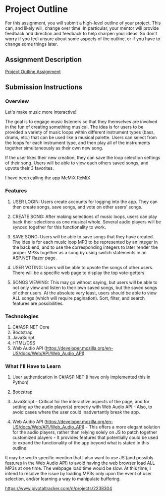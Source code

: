 # Project Outline
For this assignment, you will submit a high-level outline of your project. This can, and likely will, change over time. In particular, your mentor will provide feedback and direction and feedback to help sharpen your ideas. So don't worry if you feel unsure about some aspects of the outline, or if you have to change some things later.

## Assignment Description
[Project Outline Assignment](https://education.launchcode.org/liftoff/assignments/project-outline/)

## Submission Instructions

### Overview

Let's make music more interactive!

The goal is to engage music listeners so that they themselves are involved in the fun of creating something musical.
The idea is for users to be provided a variety of music loops within different instrument types (bass, drums, etc.) that
can be used like a musical palette. Users can select from the loops for each instrument type, 
and then play all of the instruments together simultaneously as their own new song.

If the user likes their new creation, they can save the loop selection settings of their song. Users will be able to view
each others saved songs, and upvote their 3 favorites.

I have been calling the app MeMiX ReMiX.



### Features

1) USER LOGIN: Users create accounts for logging into the app. They can then create songs, save songs, and vote on other users' songs.

2) CREATE SONG: After making selections of music loops, users can play back their selections as one musical whole. 
			Several audio players will be synced together for this functionality to work.

3) SAVE SONG: Users will be able to save songs that they have created. 
			The idea is for each music loop MP3 to be represented by an integer in the back end, and to use the corresponding integers to 
			later render the proper MP3s together as a song by using switch statements in an ASP.NET Razor page.

4) USER VOTING: Users will be able to upvote the songs of other users. There will be a specific web page to display the top vote-getters.

5) SONGS VIEWING: This may go without saying, but users will be able to not only view and listen to their own saved songs, but the saved songs of other users.
			At the absolute very least, users should be able to view ALL songs (which will require pagination). Sort, filter, and search features are possibilities.



### Technologies

1) C#/ASP.NET Core
2) Bootstrap
3) JavaScript
4) HTML/CSS
5) Web Audio API (https://developer.mozilla.org/en-US/docs/Web/API/Web_Audio_API)



### What I'll Have to Learn

1) User authentication in C#/ASP.NET (I have only implemented this in Python)

2) Bootstrap

3) JavaScript - Critical for the interactive aspects of the page, and for setting up the audio player(s) properly with Web Audio API
			  - Also, to avoid cases where the user could inadvertantly break the app.

4) Web Audio API (https://developer.mozilla.org/en-US/docs/Web/API/Web_Audio_API)
			  - This offers a more elegant solution for the audio players, rather than relying solely on JS to patch together customized players
			  - It provides features that potentially could be used to expand the functionality of the app beyond what is stated in this outline			  

 It may be worth specific mention that I also want to use JS (and possibly features in the Web Audio API) to avoid having
 the web browser load ALL MP3s at one time. The webpage load time would be slow. At this time, I intend to resolve the issue by loading MP3s 
 only upon the event of user selection, and/or learning a way to manipulate buffering.


 https://www.pivotaltracker.com/n/projects/2238304